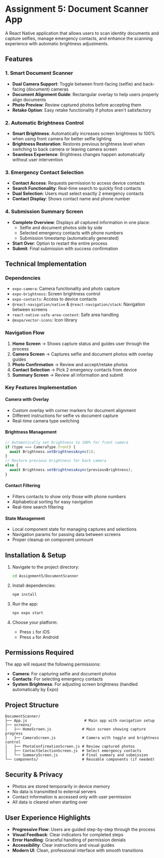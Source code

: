 # Assignment 5: Document Scanner App

A React Native application that allows users to scan identity documents and capture selfies, manage emergency contacts, and enhance the scanning experience with automatic brightness adjustments.

## Features

### 1. Smart Document Scanner
- **Dual Camera Support**: Toggle between front-facing (selfie) and back-facing (document) cameras
- **Document Alignment Guide**: Rectangular overlay to help users properly align documents
- **Photo Preview**: Review captured photos before accepting them
- **Retake Option**: Easy retake functionality if photos aren't satisfactory

### 2. Automatic Brightness Control
- **Smart Brightness**: Automatically increases screen brightness to 100% when using front camera for better selfie lighting
- **Brightness Restoration**: Restores previous brightness level when switching to back camera or leaving camera screen
- **Seamless Experience**: Brightness changes happen automatically without user intervention

### 3. Emergency Contact Selection
- **Contact Access**: Requests permission to access device contacts
- **Search Functionality**: Real-time search to quickly find contacts
- **Dual Selection**: Users must select exactly 2 emergency contacts
- **Contact Display**: Shows contact name and phone number

### 4. Submission Summary Screen
- **Complete Overview**: Displays all captured information in one place:
  - Selfie and document photos side by side
  - Selected emergency contacts with phone numbers
  - Submission timestamp (automatically generated)
- **Start Over**: Option to restart the entire process
- **Submit**: Final submission with success confirmation

## Technical Implementation

### Dependencies
- `expo-camera`: Camera functionality and photo capture
- `expo-brightness`: Screen brightness control
- `expo-contacts`: Access to device contacts
- `@react-navigation/native` & `@react-navigation/stack`: Navigation between screens
- `react-native-safe-area-context`: Safe area handling
- `@expo/vector-icons`: Icon library

### Navigation Flow
1. **Home Screen** → Shows capture status and guides user through the process
2. **Camera Screen** → Captures selfie and document photos with overlay guides
3. **Photo Confirmation** → Review and accept/retake photos
4. **Contact Selection** → Pick 2 emergency contacts from device
5. **Summary Screen** → Review all information and submit

### Key Features Implementation

#### Camera with Overlay
- Custom overlay with corner markers for document alignment
- Different instructions for selfie vs document capture
- Real-time camera type switching

#### Brightness Management
```javascript
// Automatically set brightness to 100% for front camera
if (type === CameraType.front) {
  await Brightness.setBrightnessAsync(1);
}
// Restore previous brightness for back camera
else {
  await Brightness.setBrightnessAsync(previousBrightness);
}
```

#### Contact Filtering
- Filters contacts to show only those with phone numbers
- Alphabetical sorting for easy navigation
- Real-time search filtering

#### State Management
- Local component state for managing captures and selections
- Navigation params for passing data between screens
- Proper cleanup on component unmount

## Installation & Setup

1. Navigate to the project directory:
   ```bash
   cd Assignment5/DocumentScanner
   ```

2. Install dependencies:
   ```bash
   npm install
   ```

3. Run the app:
   ```bash
   npx expo start
   ```

4. Choose your platform:
   - Press `i` for iOS
   - Press `a` for Android

## Permissions Required

The app will request the following permissions:
- **Camera**: For capturing selfie and document photos
- **Contacts**: For selecting emergency contacts
- **System Brightness**: For adjusting screen brightness (handled automatically by Expo)

## Project Structure

```
DocumentScanner/
├── App.js                          # Main app with navigation setup
├── screens/
│   ├── HomeScreen.js              # Main screen showing capture progress
│   ├── CameraScreen.js            # Camera with toggle and brightness control
│   ├── PhotoConfirmationScreen.js # Review captured photos
│   ├── ContactSelectionScreen.js  # Select emergency contacts
│   └── SummaryScreen.js           # Final summary and submission
└── components/                    # Reusable components (if needed)
```

## Security & Privacy

- Photos are stored temporarily in device memory
- No data is transmitted to external servers
- Contact information is accessed only with user permission
- All data is cleared when starting over

## User Experience Highlights

- **Progressive Flow**: Users are guided step-by-step through the process
- **Visual Feedback**: Clear indicators for completed steps
- **Error Handling**: Graceful handling of permission denials
- **Accessibility**: Clear instructions and visual guides
- **Modern UI**: Clean, professional interface with smooth transitions 